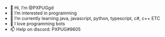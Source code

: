 - 👋 Hi, I’m @PXPUGgd
- 👀 I’m interested in programming
- 🌱 I’m currently learning java, javascript, python, typescript, c#, c++ ETC
- 💞️ I love programming bots
- 📫 Help on discord: PXPUG#9605

<!---
PXPUGgd/PXPUGgd is a ✨ special ✨ repository because its `README.md` (this file) appears on your GitHub profile.
You can click the Preview link to take a look at your changes.
--->
